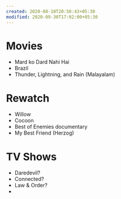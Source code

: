 ```yaml
---
created: 2020-08-10T20:50:43+05:30
modified: 2020-09-30T17:02:00+05:30
---
```


# Movies

- Mard ko Dard Nahi Hai
- Brazil
- Thunder, Lightning, and Rain (Malayalam)

# Rewatch

- Willow
- Cocoon
- Best of Enemies documentary 
- My Best Friend (Herzog)

# TV Shows

- Daredevil?
- Connected?
- Law & Order?
-